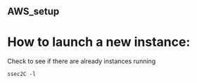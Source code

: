 ## AWS_setup

# How to launch a new instance:

Check to see if there are already instances running

`ssec2C -l`
